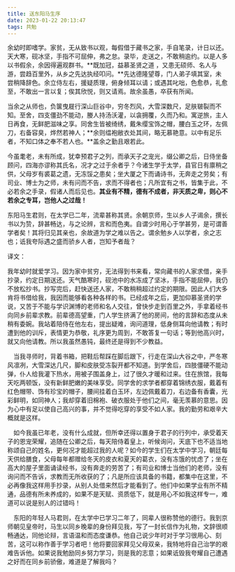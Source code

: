 ```yaml
---
title: 送东阳马生序
date: 2023-01-22 20:13:47
tags: 共勉
---
```


余幼时即嗜学。家贫，无从致书以观，每假借于藏书之家，手自笔录，计日以还。天大寒，砚冰坚，手指不可屈伸，弗之怠。录毕，走送之，不敢稍逾约。以是人多以书假余，余因得遍观群书。**既加冠，益慕圣贤之道 ，又患无硕师、名人与游，尝趋百里外，从乡之先达执经叩问。**先达德隆望尊，门人弟子填其室，未尝稍降辞色。余立侍左右，援疑质理，俯身倾耳以请；或遇其叱咄，色愈恭，礼愈至，不敢出一言以复；俟其欣悦，则又请焉。故余虽愚，卒获有所闻。

<!-- more -->

当余之从师也，负箧曳屣行深山巨谷中，穷冬烈风，大雪深数尺，足肤皲裂而不知。至舍，四支僵劲不能动，媵人持汤沃灌，以衾拥覆，久而乃和。寓逆旅，主人日再食，无鲜肥滋味之享。同舍生皆被绮绣，戴朱缨宝饰之帽，腰白玉之环，左佩刀，右备容臭，烨然若神人；**余则缊袍敝衣处其间，略无慕艳意。以中有足乐者，不知口体之奉不若人也。**盖余之勤且艰若此。

今虽耄老，未有所成，犹幸预君子之列，而承天子之宠光，缀公卿之后，日侍坐备顾问，四海亦谬称其氏名，况才之过于余者乎？今诸生学于太学，县官日有廪稍之供，父母岁有裘葛之遗，无冻馁之患矣；坐大厦之下而诵诗书，无奔走之劳矣；有司业、博士为之师，未有问而不告，求而不得者也；凡所宜有之书，皆集于此，不必若余之手录，假诸人而后见也。**其业有不精，德有不成者，非天质之卑，则心不若余之专耳，岂他人之过哉！**

东阳马生君则，在太学已二年，流辈甚称其贤。余朝京师，生以乡人子谒余，撰长书以为贽，辞甚畅达，与之论辨，言和而色夷。自谓少时用心于学甚劳，是可谓善学者矣！其将归见其亲也，余故道为学之难以告之。谓余勉乡人以学者，余之志也；诋我夸际遇之盛而骄乡人者，岂知予者哉？



译文：

我年幼时就爱学习。因为家中贫穷，⽆法得到书来看，常向藏书的⼈家求借，亲⼿抄录，约定⽇期送还。天⽓酷寒时，砚池中的⽔冻成了坚冰，⼿指不能屈伸，我仍不放松抄书。抄写完后，赶快送还⼈家，不敢稍稍超过约定的期限。因此⼈们⼤多肯将书借给我，我因⽽能够看各种各样的书。已经成年之后，更加仰慕圣贤的学说，⼜苦于不能与学识渊博的⽼师和名⼈交往，曾快步⾛到百⾥之外，⼿拿着经书向同乡前辈求教。前辈德⾼望重，门⼈学⽣挤满了他的房间，他的⾔辞和态度从未稍有委婉。我站着陪侍在他左右，提出疑难，询问道理，低⾝侧⽿向他请教；有时遭到他的训斥，表情更为恭敬，礼序更为周到，不敢答复⼀句话；等到他⾼兴时，就⼜向他请教。所以我虽然愚钝，最终还是得到不少教益。　

　当我寻师时，背着书箱，把鞋后帮踩在脚后跟下，⾏⾛在深⼭⼤⾕之中，严冬寒风凛冽，⼤雪深达⼏尺，脚和⽪肤受冻裂开都不知道。到学舍后，四肢僵硬不能动弹，仆⼈给我灌下热⽔，⽤被⼦围盖⾝上，过了很久才暖和过来。住在旅馆，我每天吃两顿饭，没有新鲜肥嫩的美味享受。同学舍的求学者都穿着锦绣⾐服，戴着有红⾊帽带、饰有珍宝的帽⼦，腰间挂着⽩⽟环，左边佩戴着⼑，右边备有⾹囊，光彩鲜明，如同神⼈；我却穿着旧棉袍、破⾐服处于他们之间，毫⽆羡慕的意思。因为⼼中有⾜以使⾃⼰⾼兴的事，并不觉得吃穿的享受不如⼈家。我的勤劳和艰⾟⼤概就是这样。　

　如今我虽已年⽼，没有什么成就，但所幸还得以置⾝于君⼦的⾏列中，承受着天⼦的恩宠荣耀，追随在公卿之后，每天陪侍着皇上，听候询问，天底下也不适当地称颂⾃⼰的姓名，更何况才能超过我的⼈呢？如今的学⽣们在太学中学习，朝廷每天供给膳⾷，⽗母每年都赠给冬天的⽪⾐和夏天的葛⾐，没有冻饿的忧虑了；坐在⾼⼤的屋⼦⾥⾯诵读经书，没有奔⾛的劳苦了；有司业和博⼠当他们的⽼师，没有询问⽽不告诉，求教⽽⽆所收获的了；凡是所应该具备的书籍，都集中在这⾥，不必再像我这样⽤⼿抄录，从别⼈处借来然后才能看到了。他们中如果学业有所不精通，品德有所未养成的，如果不是天赋、资质低下，就是⽤⼼不如我这样专⼀，难道可以说是别⼈的过错吗！　

　东阳的年轻⼈马君则，在太学中已学习⼆年了，同辈⼈很称赞他的德⾏。我到京师朝见皇帝时，马⽣以同乡晚辈的⾝份拜见我，写了⼀封长信作为礼物，⽂辞很顺畅通达，同他论辩，⾔语温和⽽态度谦恭。他⾃⼰说少年时对于学习很⽤⼼、刻苦，这可以称作善于学习者吧！他将要回家拜见⽗母双亲，我特地将⾃⼰治学的艰难告诉他。如果说我勉励同乡努⼒学习，则是我的志意；如果诋毁我夸耀⾃⼰遭遇之好⽽在同乡前骄傲，难道是了解我吗？
